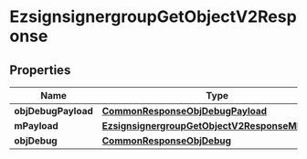 
# EzsignsignergroupGetObjectV2Response

## Properties
Name | Type | Description | Notes
------------ | ------------- | ------------- | -------------
**objDebugPayload** | [**CommonResponseObjDebugPayload**](CommonResponseObjDebugPayload.md) |  | 
**mPayload** | [**EzsignsignergroupGetObjectV2ResponseMPayload**](EzsignsignergroupGetObjectV2ResponseMPayload.md) |  | 
**objDebug** | [**CommonResponseObjDebug**](CommonResponseObjDebug.md) |  |  [optional]



